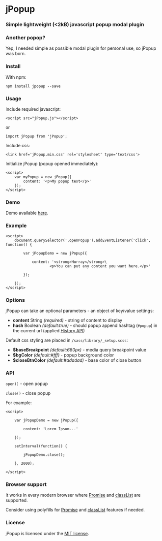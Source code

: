 # jPopup #
### Simple lightweight (<2kB) javascript popup modal plugin ###

### Another popop? ###
Yep, I needed simple as possible modal plugin for personal use, so jPopup was born.

### Install ###

With npm:
```
npm install jpopup --save
```

### Usage ###

Include required javascript:
```
<script src="jPopup.js"></script>
```
or
```
import jPopup from 'jPopup';
```

Include css:
```
<link href='jPopup.min.css' rel='stylesheet' type='text/css'>
```
Initialize jPopup (popup opened immediately):
```
<script>
    var myPopup = new jPopup({
    	content: '<p>My popup text</p>'
    });
</script>
```

### Demo ###

Demo available [here](https://www.rvdizajn.com/jpopup/).

### Example ###

```
<script>
    document.querySelector('.openPopup').addEventListener('click', function() {

        var jPopupDemo = new jPopup({

            content: '<strong>Hurray</strong>\
                    <p>You can put any content you want here.</p>'

        });

    });
</script>
```

### Options ###

jPopup can take an optional parameters - an object of key/value settings:

- **content** String *(required)* - string of content to display
- **hash** Boolean *(default:true)* - should popup append hashtag (`#popup`) in the current url (applied [History API](https://developer.mozilla.org/en-US/docs/Web/API/History_API))

Default css styling are placed in `/sass/library/_setup.scss`:

- **$baseBreakpoint** *(default:680px)* - media query breakpoint value
- **$bgColor** *(default:#fff)* - popup background color
- **$closeBtnColor** *(default:#adadad)* - base color of close button


### API ###

`open()` - open popup

`close()` - close popup

For example:
```
<script>

    var jPopupDemo = new jPopup({

        content: 'Lorem Ipsum...'

    });

    setInterval(function() {

        jPopupDemo.close();

    }, 2000);

</script>
```


### Browser support ###

It works in every modern browser where [Promise](https://developer.mozilla.org/en-US/docs/Web/JavaScript/Reference/Global_Objects/Promise) and [classList](https://developer.mozilla.org/en-US/docs/Web/API/Element/classList) are supported.

Consider using polyfills for [Promise](https://github.com/stefanpenner/es6-promise) and [classList](https://github.com/eligrey/classList.js/) features if needed.


### License  ###

jPopup is licensed under the [MIT license](http://opensource.org/licenses/MIT).
